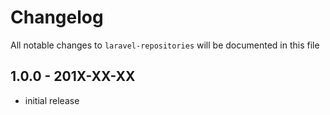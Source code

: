 # Changelog

All notable changes to `laravel-repositories` will be documented in this file

## 1.0.0 - 201X-XX-XX

- initial release
